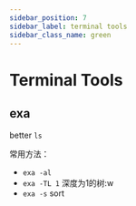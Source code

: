 ```yaml
---
sidebar_position: 7
sidebar_label: terminal tools
sidebar_class_name: green
---
```


# Terminal Tools

## exa

better `ls`

常用方法：

- `exa -al`
- `exa -TL 1` 深度为1的树:w
- `exa -s` sort
